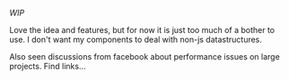 _WIP_

Love the idea and features, but for now it is just too much of a bother to use. I don't want my components to deal with non-js datastructures.

Also seen discussions from facebook about performance issues on large projects. Find links...
